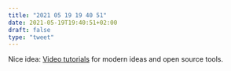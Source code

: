 ```yaml
---
title: "2021 05 19 19 40 51"
date: 2021-05-19T19:40:51+02:00
draft: false
type: "tweet"
---
```

Nice idea: [Video tutorials](https://calmcode.io/) for modern ideas and open source tools.

